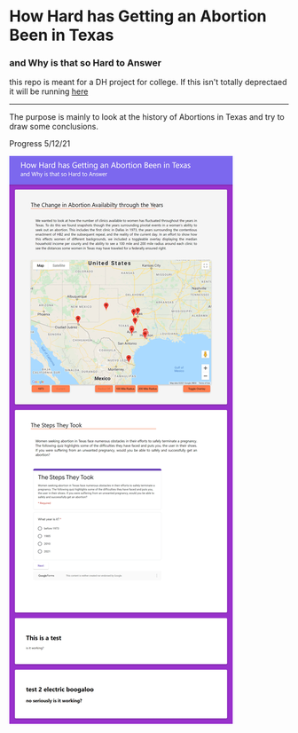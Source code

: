 # How Hard has Getting an Abortion Been in Texas

### and Why is that so Hard to Answer

this repo is meant for a DH project for college. If this isn't totally deprectaed it will be running [here](https://bigwhitecrayon.github.io/DH-TexasAbortions/)

---

The purpose is mainly to look at the history of Abortions in Texas and try to draw some conclusions.

Progress 5/12/21

![](image/README/1620870702060.png)
